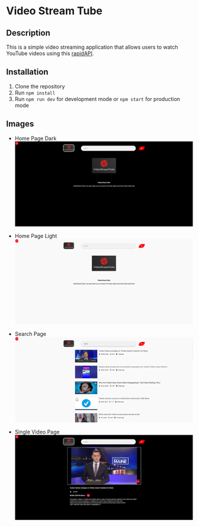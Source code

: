 # Video Stream Tube

## Description

This is a simple video streaming application that allows users to watch YouTube videos using this [rapidAPI](https://rapidapi.com/Snowflake107/api/simple-youtube-search).

## Installation

1. Clone the repository
2. Run `npm install`
3. Run `npm run dev` for development mode or `npm start` for production mode

## Images

- Home Page Dark
![Home Page Dark](./public/home-dark.png)

- Home Page Light
![Home Page Light](./public/home-light.png)

- Search Page
![Search Page](./public/search-light.png)

- Single Video Page
![Single Video Page](./public/single-video-dark.png)
